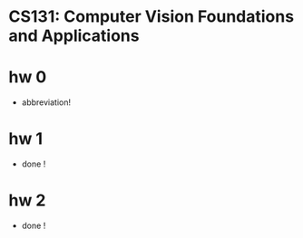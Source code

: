 # CS131: Computer Vision Foundations and Applications
# hw 0
- abbreviation!

# hw 1
- done !
# hw 2
- done !